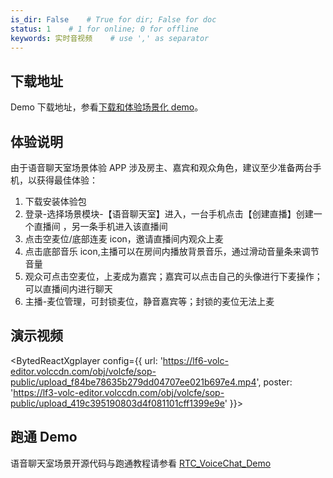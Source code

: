 ```yaml
---
is_dir: False    # True for dir; False for doc
status: 1    # 1 for online; 0 for offline
keywords: 实时音视频    # use ',' as separator
---
```


## 下载地址

Demo 下载地址，参看[下载和体验场景化 demo](1163794#%E4%B8%8B%E8%BD%BD%E5%92%8C%E4%BD%93%E9%AA%8C%E5%9C%BA%E6%99%AF%E5%8C%96-demo)。

## 体验说明

由于语音聊天室场景体验 APP 涉及房主、嘉宾和观众角色，建议至少准备两台手机，以获得最佳体验：
1. 下载安装体验包 
2. 登录-选择场景模块-【语音聊天室】进入，一台手机点击【创建直播】创建一个直播间 ，另一条手机进入该直播间
3. 点击空麦位/底部连麦 icon，邀请直播间内观众上麦
4. 点击底部音乐 icon,主播可以在房间内播放背景音乐，通过滑动音量条来调节音量
5. 观众可点击空麦位，上麦成为嘉宾；嘉宾可以点击自己的头像进行下麦操作；可以直播间内进行聊天
6. 主播-麦位管理，可封锁麦位，静音嘉宾等；封锁的麦位无法上麦

## 演示视频

<BytedReactXgplayer config={{ url: 'https://lf6-volc-editor.volccdn.com/obj/volcfe/sop-public/upload_f84be78635b279dd04707ee021b697e4.mp4', poster: 'https://lf3-volc-editor.volccdn.com/obj/volcfe/sop-public/upload_419c395190803d4f081101cff1399e9e' }}></BytedReactXgplayer>

## 跑通 Demo

语音聊天室场景开源代码与跑通教程请参看 [RTC_VoiceChat_Demo](https://github.com/volcengine/RTC_VoiceChat_Demo)
